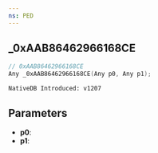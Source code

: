 ```yaml
---
ns: PED
---
```

## _0xAAB86462966168CE

```c
// 0xAAB86462966168CE
Any _0xAAB86462966168CE(Any p0, Any p1);
```

```
NativeDB Introduced: v1207
```

## Parameters
* **p0**:
* **p1**:
